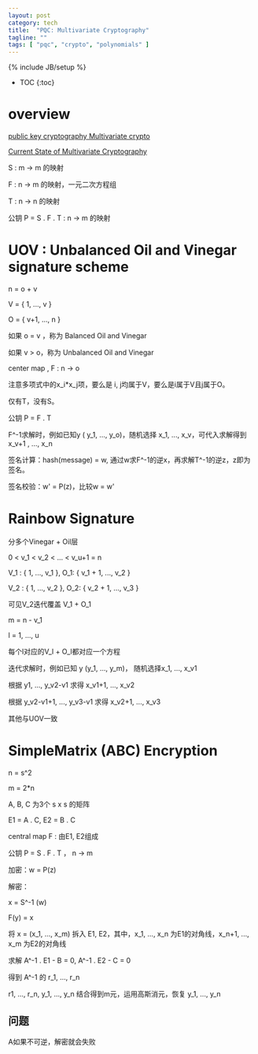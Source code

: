 ```yaml
---
layout: post
category: tech
title:  "PQC: Multivariate Cryptography"
tagline: ""
tags: [ "pqc", "crypto", "polynomials" ] 
---
```

{% include JB/setup %}

* TOC
{:toc}

# overview 

[public key cryptography Multivariate crypto](https://www.slideserve.com/birch/summary)

[Current State of Multivariate Cryptography](https://www.researchgate.net/publication/319170467_Current_State_of_Multivariate_Cryptography)

S : m -> m 的映射

F : n -> m 的映射，一元二次方程组

T : n -> n 的映射

公钥 P = S . F . T : n -> m 的映射

# UOV : Unbalanced Oil and Vinegar signature scheme

n = o + v

V =  { 1, ..., v }

O = { v+1, ..., n }

如果 o = v ，称为 Balanced Oil and Vinegar

如果 v > o，称为 Unbalanced Oil and Vinegar

center map , F : n -> o

注意多项式中的x_i*x_j项，要么是 i, j均属于V，要么是i属于V且j属于O。

仅有T，没有S。

公钥 P = F . T

F^-1求解时，例如已知y ( y_1, ..., y_o)，随机选择 x_1, ..., x_v，可代入求解得到 x_v+1 , ..., x_n

签名计算：hash(message) = w, 通过w求F^-1的逆x，再求解T^-1的逆z，z即为签名。

签名校验：w' = P(z)，比较w = w'

# Rainbow Signature

分多个Vinegar + Oil层

0 < v_1 < v_2 < ... < v_u+1 = n

V_1 : { 1, ..., v_1 },  O_1: { v_1 + 1, ..., v_2 }

V_2 : { 1, ..., v_2 }, O_2: { v_2 + 1, ..., v_3 }

可见V_2迭代覆盖 V_1 + O_1

m = n - v_1

l = 1, ..., u

每个l对应的V_l + O_l都对应一个方程

迭代求解时，例如已知 y (y_1, ..., y_m)， 随机选择x_1, ..., x_v1

根据 y1, ..., y_v2-v1 求得 x_v1+1, ..., x_v2

根据 y_v2-v1+1, ..., y_v3-v1 求得 x_v2+1, ..., x_v3

其他与UOV一致

# SimpleMatrix (ABC) Encryption

n = s^2

m = 2*n

A, B, C 为3个 s x s 的矩阵

E1 = A . C, E2 = B . C

central map F : 由E1, E2组成

公钥 P = S . F . T  ， n -> m

加密：w = P(z) 

解密：

x = S^-1 (w)

F(y) = x

将 x = (x_1, ..., x_m) 拆入 E1, E2，其中，x_1, ..., x_n 为E1的对角线，x_n+1, ..., x_m 为E2的对角线

求解 A^-1 . E1 - B = 0, A^-1 . E2 - C = 0

得到 A^-1 的 r_1, ..., r_n

r1, ..., r_n, y_1, ..., y_n 结合得到m元，运用高斯消元，恢复 y_1, ..., y_n


## 问题

A如果不可逆，解密就会失败







